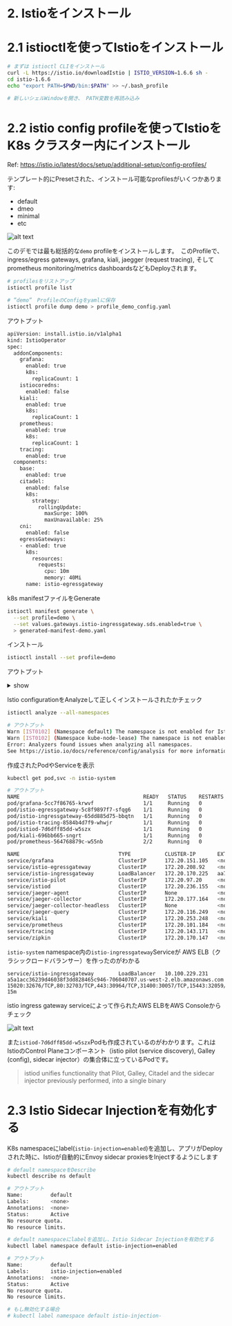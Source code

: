 # 2. Istioをインストール
# 2.1 istioctlを使ってIstioをインストール
```sh
# まずは istioctl CLIをインストール
curl -L https://istio.io/downloadIstio | ISTIO_VERSION=1.6.6 sh -
cd istio-1.6.6
echo "export PATH=$PWD/bin:$PATH" >> ~/.bash_profile

# 新しいシェルWindowを開き、 PATH変数を再読み込み
```


# 2.2 istio config profileを使ってIstioを K8s クラスター内にインストール 
Ref: https://istio.io/latest/docs/setup/additional-setup/config-profiles/

テンプレート的にPresetされた、インストール可能なprofilesがいくつかあります:
- default
- dmeo
- minimal
- etc

![alt text](../imgs/istio_profile.png "Istio")

このデモでは最も総括的な`demo` profileをインストールします。　このProfileで、ingress/egress gateways, grafana, kiali, jaegger (request tracing), そして prometheus monitoring/metrics dashboardsなどもDeployされます。

```sh
# profilesをリストアップ
istioctl profile list

# ”demo”　ProfileのConfigをyamlに保存
istioctl profile dump demo > profile_demo_config.yaml
```

アウトプット
```sh
apiVersion: install.istio.io/v1alpha1
kind: IstioOperator
spec:
  addonComponents:
    grafana:
      enabled: true
      k8s:
        replicaCount: 1
    istiocoredns:
      enabled: false
    kiali:
      enabled: true
      k8s:
        replicaCount: 1
    prometheus:
      enabled: true
      k8s:
        replicaCount: 1
    tracing:
      enabled: true
  components:
    base:
      enabled: true
    citadel:
      enabled: false
      k8s:
        strategy:
          rollingUpdate:
            maxSurge: 100%
            maxUnavailable: 25%
    cni:
      enabled: false
    egressGateways:
    - enabled: true
      k8s:
        resources:
          requests:
            cpu: 10m
            memory: 40Mi
      name: istio-egressgateway
```

k8s manifestファイルをGenerate
```sh
istioctl manifest generate \
  --set profile=demo \
  --set values.gateways.istio-ingressgateway.sds.enabled=true \
  > generated-manifest-demo.yaml
```

インストール
```sh
istioctl install --set profile=demo
```

アウトプット
<details><summary>show</summary><p>

```sh
✔ Istio core installed                                        ✔ Istiod installed  
✔ Ingress gateways installed
✔ Egress gateways installed                                   ✔ Addons installed                                            ✔ Installation complete
```
</p></details>


Istio configurationをAnalyzeして正しくインストールされたかチェック
```sh
istioctl analyze --all-namespaces

# アウトプット
Warn [IST0102] (Namespace default) The namespace is not enabled for Istio injection. Run 'kubectl label namespace default istio-injection=enabled' to enable it, or 'kubectl label namespace default istio-injection=disabled' to explicitly mark it as not needing injection
Warn [IST0102] (Namespace kube-node-lease) The namespace is not enabled for Istio injection. Run 'kubectl label namespace kube-node-lease istio-injection=enabled' to enable it, or 'kubectl label namespace kube-node-lease istio-injection=disabled' to explicitly mark it as not needing injection
Error: Analyzers found issues when analyzing all namespaces.
See https://istio.io/docs/reference/config/analysis for more information about causes and resolutions.
```

作成されたPodやServiceを表示
```sh
kubectl get pod,svc -n istio-system

# アウトプット
NAME                                        READY   STATUS    RESTARTS   AGE
pod/grafana-5cc7f86765-krwvf                1/1     Running   0          5m51s
pod/istio-egressgateway-5c8f9897f7-sfqg6    1/1     Running   0          29m
pod/istio-ingressgateway-65dd885d75-bbqtn   1/1     Running   0          29m
pod/istio-tracing-8584b4d7f9-whwjr          1/1     Running   0          5m39s
pod/istiod-7d6dff85dd-w5szx                 1/1     Running   0          29m
pod/kiali-696bb665-sngrt                    1/1     Running   0          5m43s
pod/prometheus-564768879c-w55nb             2/2     Running   0          5m39s

NAME                                TYPE           CLUSTER-IP       EXTERNAL-IP                                                              PORT(S)                                                                                                                                      AGE
service/grafana                     ClusterIP      172.20.151.105   <none>                                                                   3000/TCP                                                                                                                                     5m50s
service/istio-egressgateway         ClusterIP      172.20.208.92    <none>                                                                   80/TCP,443/TCP,15443/TCP                                                                                                                     29m
service/istio-ingressgateway        LoadBalancer   172.20.170.225   aa7cfd0021476452ba8c3836365f2df3-478100139.us-east-1.elb.amazonaws.com   15020:31474/TCP,80:30046/TCP,443:31013/TCP,15029:31841/TCP,15030:31961/TCP,15031:30599/TCP,15032:30637/TCP,31400:31608/TCP,15443:32324/TCP   29m
service/istio-pilot                 ClusterIP      172.20.97.20     <none>                                                                   15010/TCP,15011/TCP,15012/TCP,8080/TCP,15014/TCP,443/TCP                                                                                     29m
service/istiod                      ClusterIP      172.20.236.155   <none>                                                                   15012/TCP,443/TCP                                                                                                                            29m
service/jaeger-agent                ClusterIP      None             <none>                                                                   5775/UDP,6831/UDP,6832/UDP                                                                                                                   5m35s
service/jaeger-collector            ClusterIP      172.20.177.164   <none>                                                                   14267/TCP,14268/TCP,14250/TCP                                                                                                                5m37s
service/jaeger-collector-headless   ClusterIP      None             <none>                                                                   14250/TCP                                                                                                                                    5m36s
service/jaeger-query                ClusterIP      172.20.116.249   <none>                                                                   16686/TCP                                                                                                                                    5m38s
service/kiali                       ClusterIP      172.20.253.248   <none>                                                                   20001/TCP                                                                                                                                    5m45s
service/prometheus                  ClusterIP      172.20.101.184   <none>                                                                   9090/TCP                                                                                                                                     5m41s
service/tracing                     ClusterIP      172.20.143.171   <none>                                                                   80/TCP                                                                                                                                       5m33s
service/zipkin                      ClusterIP      172.20.170.147   <none>                                                                   9411/TCP                                          
```


`istio-system` namespace内の`istio-ingressgateway`Serviceが AWS ELB（クラシックロードバランサー）を作ったのがわかる
```
service/istio-ingressgateway        LoadBalancer   10.100.229.231   a5a1acc36239d46038f3dd828465c946-706040707.us-west-2.elb.amazonaws.com   15020:32676/TCP,80:32703/TCP,443:30964/TCP,31400:30057/TCP,15443:32059/TCP   15m
```

istio ingress gateway serviceによって作られたAWS ELBをAWS Consoleからチェック

![alt text](../imgs/ingress_gateway_aws_elb.png "Istio")


また`istiod-7d6dff85dd-w5szx`Podも作成されているのがわかります。これはIstioのControl Planeコンポーネント（istio pilot (service discovery), Galley (config), sidecar injector）の集合体に立っているPodです。
> istiod unifies functionality that Pilot, Galley, Citadel and the sidecar injector previously performed, into a single binary



# 2.3 Istio Sidecar Injectionを有効化する

K8s namespaceにlabel(`istio-injection=enabled`)を追加し、アプリがDeployされた時に、Istioが自動的にEnvoy sidecar proxiesをInjectするようにします
```sh
# default namespaceをDescribe
kubectl describe ns default

# アウトプット
Name:         default
Labels:       <none>
Annotations:  <none>
Status:       Active
No resource quota.
No resource limits.

# default namespaceにlabelを追加し、Istio Sidecar Injectionを有効化する
kubectl label namespace default istio-injection=enabled

# アウトプット
Name:         default
Labels:       istio-injection=enabled
Annotations:  <none>
Status:       Active
No resource quota.
No resource limits.

# もし無効化する場合
# kubectl label namespace default istio-injection-
```

